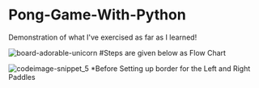 # Pong-Game-With-Python
Demonstration of what I've exercised as far as I learned!



![board-adorable-unicorn](https://github.com/kaniz-codes/Pong-Game-With-Python/assets/138873297/9255bcfa-8a4d-41bb-930f-8c8af752a110)
#Steps are given below as Flow Chart



![codeimage-snippet_5](https://github.com/kaniz-codes/Python-Projects/assets/138873297/547b1f57-8d7b-47c9-b40f-3924ce85ee73)
*Before Setting up border for the Left and Right Paddles
